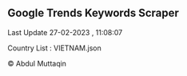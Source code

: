 

## Google Trends Keywords Scraper 
 
Last Update 27-02-2023 , 11:08:07

Country List :
VIETNAM.json



© Abdul Muttaqin 
